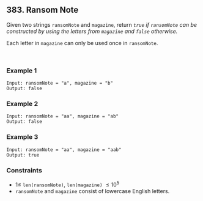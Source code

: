 ## 383. Ransom Note

Given two strings `ransomNote` and `magazine`, return _`true` if `ransomNote` can be constructed by using the letters from `magazine` and `false` otherwise._

Each letter in `magazine` can only be used once in `ransomNote`.

<br>

### Example 1

```
Input: ransomNote = "a", magazine = "b"
Output: false
```

### Example 2

```
Input: ransomNote = "aa", magazine = "ab"
Output: false
```

### Example 3

```
Input: ransomNote = "aa", magazine = "aab"
Output: true
```

### Constraints

- $1 \leqslant$ `len(ransomNote)`, `len(magazine)` $\leqslant 10^5$
- `ransomNote` and `magazine` consist of lowercase English letters.
